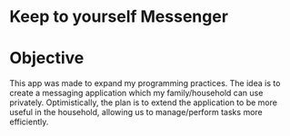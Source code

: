 # Keep to yourself Messenger

# Objective
This app was made to expand my programming practices. The idea is to create a messaging application which my family/household can use privately. Optimistically, the plan is to extend the application to be more useful in the household, allowing us to manage/perform tasks more efficiently.



[Java]: https://img.shields.io/badge/Java-323330?style=for-the-badge&logo=openjdk&logoColor=F7DF1E
